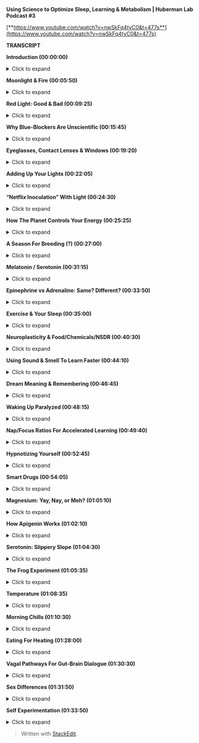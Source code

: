﻿**Using Science to Optimize Sleep, Learning & Metabolism | Huberman Lab Podcast #3**

[**https://www.youtube.com/watch?v=nwSkFq4tyC0&t=477s**](https://www.youtube.com/watch?v=nwSkFq4tyC0&t=477s)

**TRANSCRIPT**

**Introduction (00:00:00)**
<details>
<summary>Click to expand</summary>
  
[upbeat music] - Welcome to the Huberman Lab Podcast where we discuss science and science-based tools for everyday life. I'm Andrew Huberman, and I'm a Professor of Neurobiology and Ophthalmology at Stanford School of Medicine. This podcast is separate from my teaching and research roles at Stanford. It is however, part of my desire and effort to bring zero cost to consumer information about science and science-related tools to the general public.

Along those lines, I want to thank the sponsors of today's podcast. Our first sponsor is Athletic Greens, which is an all-in-one vitamin mineral probiotic liquid supplement. I've been using Athletic Greens since 2012 because I really like getting my total vitamin mineral base covered in one easy to consume product. It also tastes really good. I mix mine with a little bit of lemon juice. I've been doing that well over a decade now. And the inclusion of probiotics is important to me because there's a lot of data out there right now about the importance of gut health for the immune system for, mood. And so by combining all these things in one product you get all those things at once. If you want to try Athletic Greens, you can go to athleticgreens.com/huberman and that will give you a special offer where you will get a year supply of liquid vitamin D3 and K2 vitamin D3 has been shown to be important for various aspects of immune function as well as other biological functions. And so once more, if you want to try athletic greens and get the year supply of vitamin D3 K2 just go to athletigreens.com/huberman.

The other sponsor of today's podcast is InsideTracker. InsideTracker is a way to measure metabolic factors, hormones, and DNA related factors by way of blood tests and saliva in order to assess one's health. I'm a big believer in blood tests and saliva tests for assessing one's health markers, because I like data. And there's really no other way to measure what's going on in one's body without taking the occasional blood test or saliva test. You can guess what's going on but if you really want to know what's going on under the hood InsideTracker can be of great help. One of the problems with a lot of products out there or just regular blood testing is that you get a lot of data back about the levels of various hormones, metabolic factors, et cetera, but you don't know what to do with those data. Great thing about InsideTracker is provided in a format. They have an online dashboard that given your particular levels of various things directs you toward potential lifestyle related changes like changes in exercise, or changes in sleep patterns, or changes in nutritional patterns, that can really help move those markers and those numbers on those metabolic factors, hormones, et cetera in the direction that you want. If you'd like to try InsideTracker you can go to insidetracker.com/huberman. And if you do that, you'll 25% off their program at checkout.
</details>

**Moonlight & Fire (00:05:50)**
<details>
<summary>Click to expand</summary>
Okay, let's get started. Today is episode three of the podcast and it is office hours. Office hours as many of you know, it's where students come to the office of the professor, sit down and ask questions, requesting clarification about things that were confusing, or to simply go down the route of exploring a topic with more depth and detail. I asked for your questions to be listed in the comment section of the previous two episodes of the podcast on YouTube, as well as on Instagram. And I first of all just want to thank you for the many questions, they are excellent. We read them all. We distilled from that large batch of questions to two types of questions. Questions that were asked very often and were light very often with a little thumbs up like tab as well as questions that we thought could really expand on the topics that we've covered previously. And today we're going to cover both of those. If we did not get to your question, please don't despair. We will keep track of those. And we have several more episodes devoted to this topic of sleep and wakefulness and learning during the month of January, maybe even, leaking over a little bit into the month of February. So, we have time that's one of the unique formats of this podcast is that we have time for dialogue, we have time for your questions and we have time to really go deep into these topics. It's official Costello is sleeping in the background. So if you hear snoring, Costello is going to be keeping time with his deep and melodic snoring. There he goes. So the questions that we received, I batched crudely into a couple of different categories, light, exercise, supplementation, temperature, learning, plasticity, and mood, and sort of mood related disorders. There were a lot of questions about those. Before we begin any of this I want to point out something that I, I always say it sounds like boiler plate but it's important not just to protect me but to protect you, which is that I am not a physician. I'm not a medical doctor. I don't prescribe anything, including behavioral protocols. I'm a professor. So I profess a lot of things based on quality peer reviewed studies. You should take that information. You should filter it through whatever it is that you currently happen to be dealing with, whether or not that's health or illness, you should consult with a licensed healthcare professional before you add or remove anything from your daily life protocol. I'm not responsible for your health. You are, so be smart with this information and be a stringent filter, as we say. Okay, very well let's get started on the actual material. Somebody asked, what is the role of moonlight and fire, I'm presuming they mean fireplace or candle or things of that sort, in circadian rhythms. Is it okay to view moonlight at night or will that wake me up? Will a fire in my fireplace or using candle light be too much light. Great question, also offers me the opportunity to share with you what I think is a quite beautiful definition of what light is in a quantitative sense. So I've mentioned a few times the use of apps and light meters and things to measure things like locks, which sometimes are also described in terms of Kendals. So those are the two units for measuring light intensity. Typically lux, L-U-X is the, is the unit. And so before we go forward and discuss this many lux or that many lux, I want to just tell you what a lux is because it relates to this question. One lux equals the illumination of one square meter surface at one meter away from a single candle. Think about that. So somebody actually decided at some point that the amount of illumination at one square meter surface, one meter away from a single candle, that equals one lux. So when we talk about 6,000 lux of light intensity or 10,000 lux of light intensity, now you have a kind of a reference or a framework that would be the equivalent of, you could think of it as 6,000 candles all with their light intensity shown on one square meter from one meters distance away. Or of course, if it was a different number of lux it would be a different number of candles. So you get the idea. Here's the great thing. It turns out that moonlight, candle light, and even a fireplace, if you have one of these roaring fires going in the fireplace, do not reset your circadian clock at night and trick your brain into thinking that it's morning even though if you've ever sat close to a fireplace or even a candle, that light seems very bright. And there are two reasons for that that are very important. The first one is that these neurons in your eye that I discussed in the previous episode these melanopsin ganglion cells also called intrinsically photosensitive ganglion cells. Those cells adjust their sensitivity across the day, and those cells respond best to the blue-yellow contrast present in the rising and setting sun, so-called low solar angle sun, also discussed in the previous episode, but those cells adjust their sensitivity such that they will not activate the triggers in the brain that conveyed daytime signals when they view moonlight, even a full moon a really bright moon or fire. Now this does raise an interesting kind of thought point, which is, you know, a lot of people talked about lunacy and the fact that when there's a full moon out people act differently and behave differently. There's a lot of lore around that. There's actually a little bit of quality science around that that maybe we can address in the future. But, moonlight is typically not going to wake us up too much, except maybe the moon is really full and really bright, there's possibility for that. So, providing you're not going to burn down the structure you're in, you're not going to burn down the forest, enjoy your, your fireplaces, enjoy your lights from candles. And those are perfectly safe without disrupting your circadian rhythm. Because we talked about just how crucial it is to avoid bright lights between the hours of about 10:00 PM and 4:00 AM. Except when you need to view things for sake of safety or work or so and so forth.
</details>

**Red Light: Good & Bad (00:09:25)**
<details>
<summary>Click to expand</summary>
I also received a lot of questions about red light. Now, I think I was asked those questions because red light is used in a number of different commercial products where these products tend to include a sheet, of very bright red lights. That one is supposed to view early in the day. And there are various claims attached to these red light devices that they improve mitochondrial function, that they improve metabolism there- I'm going to be really honest and I can't name brands, and I'm not going to name particular studies. 'Cause what I'm about to say about these studies is not particularly unkind but let's just say that none of the studies that I've seen except for one that I'll talk about in a moment, pointing to the positive effects of red light on the visual system are published in blue ribbon journals. They tend to be published in journals that I had to work hard to find. I'm not sure what the peer review and stringency level is. Now, that's not to say red light isn't beneficial because there is one study in particular that came from Glen Jeffrey's Lab at the University of College, London it was published last year. Glen is somebody I happen to know is an excellent reputation, excellent vision scientist, what this study essentially showed. And again, this is a study that I very much liked the data and think it was done with very high standards. What this study shows is that, viewing red light for a few minutes each morning can have positive effects on mitochondria in a particular retinal cell type, that tends to degenerate or decline in function with age in humans. And that cell type is the photoreceptor. The photoreceptor is a type of cell in your eye that sits at the back of the eye. It's kind of some distance away from the ganglion cells. And it's the cell that converts light information into electrical signals that the rest of the retina and brain can understand. These are vitally important cells without them, people are blind. And many people's vision gets worse with age. In particular, age related macular degeneration but also related to some other factors including photo receptor functionality just getting worse with time. And what Glen showed was that red light flashes delivered in particular early in the day but not late in the day can help repair the mitochondria. Now this study needs more support from additional studies of course. They are doing a clinical trial. They did report on what I think it was 12 patients. And so the work is ongoing, but that was very interesting. And it points to some potentially really useful things about red light. However, most of the questions I got about red light for sake of office hours were about the use of red light later in the day. So here's the deal, in principle red light will not stimulate the melanopsin retinal neurons that wake up the brain and circadian clock and signal daytime. However, most of the red lights in particular the red lights that come on these sheets of these products that people are supposed to view them in order to access a number of proclaimed health effects, those are way too bright and would definitely wake up your body and brain. So if you're going to use those products and I'm not suggesting you do, or you don't, but if that's your thing, you would want to use those early in the day. Who knows you might even derive some benefit on mitochondria function in these photo receptors. But if you're thinking about red light for sake of avoiding the negative effects of light later in the day and at night, then you want that red light to be very, very dim, certainly much dimmer than is on most of those commercial products. Now, do you need red lights? No. Although red lights are rather convenient because you can see pretty well with them on, but if they're dim, they won't wake up the circadian clock. They won't have this dopamine disrupting thing that we talked about in the previous podcast. So there's a role for red light potentially early in the day and for mitochondrial repair in the photoreceptors, there's a role for dim red light later in the day and at night. So you're starting to notice a theme here which is that, there's no immediate prescription of look at these light, it's look at these lights potentially if that's what you want to do at particular times of day and we're particular intensities. It brings us back to the blue light issue which is so many people are obsessed with avoiding blue light, but you actually want a ton of blue light early in the day and throughout the day. So don't wear your blue blockers then or maybe even don't wear them at all. And at night, it doesn't matter if you have blue blockers on if the lights are bright enough, then you're still going to be activating these cells and mechanisms. I just want to add something about the science behind the blue blocker confusion. So these melanopsin retinal cells do react to blue light. That that is the best stimulus for one of these melanopsin cells, which led to the belief that blue blockers would be a good thing for preventing resetting of the circadian clock at night and deleterious effects of screens, et cetera. However, the people that made these products fail to actually read the papers from start to finish or if they did, they didn't comprehend a critical element which is that most of those papers early on took those neurons out and put them in a dish. And when they did that, they divorced those neurons from their natural connections in the eye. It turns out in your IMI right now, because that's what we care about, these cells exist and the cells respond to blue light but also to other wavelengths of light because they not only respond directly to light as they do in a dish, they also respond to input from photo receptors. So if you talk to anyone in the circadian biology field, they'll tell you, "Oh, yeah this blue light thing, has really gotten out of control." Because people assume that blue light is the culprit because blue light is the best stimulus. That doesn't mean that blue light is the only stimulus that will trigger these cells, okay? So like many things a scientific paper can be accurate without being exhaustive. And a lot of claims about products can be accurate, but not exhaustive. So blue light during the day is great. Get that screen light, get that sunlight especially getting overhead lights. I'll talk about all this in the previous podcast, but at night you really want to avoid those bright lights. And it doesn't matter if it's blue light or something else. And so there was a real confusion about the papers and the data when most of those product recommendations were made.
</details>

**Why Blue-Blockers Are Unscientific (00:15:45)**
<details>
<summary>Click to expand</summary>
Okay. While we're on that topic, let's talk about light in other orifices of the body. I made a kind of a joke about this, the last podcast episode but a couple of people wrote to me and said, well, I've seen some claims that light delivered to the ears into the ears or the roof of the mouth or up the nose can be beneficial for some setting circadian rhythms, no. Not directly anyway. And this is a great opportunity for us to distinguish between what is commonly called the placebo effect but a more important way to think about any manipulation behavioral or otherwise that you might do is the difference between modulation and mediation. There are a lot of things that will modulate your biology. Putting a couple of lights up your nose, please don't do this. Might modulate your biology by way of the stress hormone that's released when you stuffed those things up your nose. Remember earlier a previous podcast, I said that virtually anything we'll face shifts your circadian rhythm if it's different and dramatic enough. So the question is, is it the light delivered up the nose or through the ears or some other orifice that's mediating the process? Is it actually tapping into the natural biology of the system that you're trying to manipulate? And this is where I like to distinguish between real biology and hacks. I don't like the word hack or frankly neuro hacking or bio hacking. I just don't like the term because a hack is is using something for a purpose for which it was not intended, right? But where you can kind of, it's kind of a cheat and that's not how biology works well. So I try and distinguish  between things that really mediate biological processes and things that Modulate them. There are a number of commercial products out there with some studies attached to them, claiming that light delivered to the ears or wherever can adjust your wakefulness or adjust your sleep. I've looked at those papers again, I'm probably going to lose some friends by saying this but maybe I'll gain a few as well. Not blue ribbon journals, frankly, oftentimes read the small print. There was a conflict of interest clause there related to commercial interests. If somebody disagrees with me outright on this and can send to me a peer reviewed paper, published in a quality journal about light delivered anywhere, but the eyes of humans that can mediate circadian, rhythms, wakefulness et cetera, I'm more than happy to take a look at that and change my words and stance on this and do it publicly, of course. But until then I'm guessing that the proper controls were not done of adjusting for heat that could be delivered which can definitely shift circadian rhythms. We're going to talk about temperature and other things like that. So light to the eyes folks is where these light effects work in humans, in other animals, they have extra ocular photo reception in humans, no. And just be mindful, I mean, I'm not trying to encourage people to avoid certain products in particular but just be mindful of this difference between modulation and mediation. A mediating, a process through a hard wired or long-standing biological mechanism is really where you're going to see the powerful effects over time. I also, as you've probably noticed, I really tend to favor behavioral tools and zero cost tools first, and getting those dialed in before you start, plugging in and swallowing and putting things in various places just to really figure out how your biology works and explore that, unless there's of course a clinical need to take a prescribed drug in which case, by all means, listen to your doctor.
</details>

**Eyeglasses, Contact Lenses & Windows (00:19:20)**
<details>
<summary>Click to expand</summary>
Okay, a huge number of people asked me about what about light through windows? And I actually did an Instagram post about this look, setting your circadian clock with sunlight coming through a window is going to take 50 to 100 times longer. If you want the date on that, I'd be happy to send you to the various papers that were described in the previous podcast that Jamie Zeitzer from Stanford. And I have discussed also elsewhere but here's really the key thing with us. Do the experiment. You can download the free app Light Meter. You can have a bright day outside or some sunlight hold up that app, take a picture. It'll tell you how many lux now, you know what lux are. It will tell you how many lux are in that environment. Now close the window. And if you want close the screen or don't open the screen you can do all sorts of experiments. You'll see that it will at least half the amount of lux. And it doesn't scale linearly. Meaning let's say I get a 10,000 lux outside, 5,000 looking out through an open window and then I closed the window and it's 2,500 lux. It does not mean that you just need to view that sunlight for twice as long if it's half as many lux, okay? It's not like 2,500 lux means you need to look for 10 minutes and 5,000 lux means you look for five minutes. It doesn't scale that way just because the biology doesn't work that way. Best thing to do is to get outside, if you can, if you can't next best thing to do is to keep that window open. It is perfectly fine to wear prescription lenses and contacts. Why is it okay to wear prescription lenses and contacts, when those are glass also, but looking through a window, diminishes the effect. Well, we should think about this. The lenses that you wear in front of your eyes by prescription or on your eyes are designed to focus the light on to your neural retina. In fact, that's what near-sightedness is, is when the image because your lens doesn't work quite right. The image falls in front of the neural retina, wearing a particular lens in front of that focuses the lens onto your retina onto these very neurons. So they can communicate that to the brain. It's Costello is loving this light. He's deep in sleep. And if we, maybe we could play him some tones and he'll remember it later, based on the studies, we're going to talk about in a little bit. I don't know how we'd know if he remembered it or not, but prescription lenses are fine. In fact, they're great for this reason they're actually focusing the light onto the retina. So think about this logically and all of a sudden it makes perfect sense your glass window or your windshield or the side window of your car, it isn't optically perfect to bring the image and the light onto your retina. In fact, what it's doing is it's scattering and filtering light in particular the wavelengths of light that you want. So, if you live in a low light environment lots of questions about this. We talked about this, the previous podcast but just get outside for longer or, and/or use really bright lights inside.
</details>

**Adding Up Your Lights (00:22:05)**
<details>
<summary>Click to expand</summary>
Okay, so let's think about why I'm making some of these recommendations because I think it can really empower you with the ability to change your behavior in terms of light viewing and other things, depending on time of year, depending on other lifestyle factors. The important point to understand is that early in the day, your central circadian clocks and all these mechanisms are looking for a lot of light. I mean, they don't have a mind of their own, but it needs a lot of light to trigger this daytime signal, alertness et cetera. And early in the day, but not in the middle of the day, you can sum or add photons. So there's this brief period of time early in the day, when the sun is low in the sky when your brain and body are expecting a morning wake up signal where let's say, it's not that bright outside. Someone sent me a picture or a little movie of their walk in England, and it was pretty overcast and they were using light meter and they said it's only about 700 lux or maybe even less. And I said, well, stay outside longer. But when you get inside, turn on the lights really bright and overhead lights in particular, because those will be best for stimulating these mechanisms. And that's because at least for the first few hours of the day, you can continue to some or add photon activation of the cells in the eye and the brain. In the middle of the day, once the sun is overhead, or even if you stay inside all morning, and then you're in the circadian dead zone, which sounds terrible and it is terrible. You doesn't matter if you get a ton of artificial light or even sunlight, you're not going to shift your circadian clock. You're not going to get that wake up signal. And then in the evening, you want to think about this whole system as being vulnerable to even a few photons of light because of their sensitivity to light really goes up at night. And I talked last time about how you can protect against that sensitivity by looking at the setting sun and watching the evening sun, even if it's not crossing the horizon around the time of sunset. And that's because it adjusts your retinal sensitivity and your melatonin pathway so that light is not as detrimental to melatonin at night.
</details>

**“Netflix Inoculation” With Light (00:24:30)**
<details>
<summary>Click to expand</summary>
Think about the afternoon sunlight viewing as kind of a, I think of it as kind of a Netflix inoculation. It allows me to watch a little bit of Netflix in the evening, although it's very hard to watch a little bit of anything on Netflix. It seems like there's some other neuro-biological process that going on there where I have to watch episode after episode after episode. But in any case, you can protect yourself against some of that bad effect of light at night by looking at light in the evening. It really does adjust down the sensitivity of the system. Okay. I want to talk about seasonal changes in all these things as they relate to mood and metabolism. So depending on where you are in the world, Northern hemisphere, Southern hemisphere at the equator or closer to the poles, the days and nights are going to be different lengths. That just makes sense. But that translates to real biological signals that impact everything from wakefulness and sleep times but also mood and metabolism. So here's how this works.
</details>

**How The Planet Controls Your Energy (00:25:25)**
<details>
<summary>Click to expand</summary>
Now, after seeing the previous episode of the podcast and paying attention here, you are armed with the knowledge to really understand how it is that believe it or not, every cell in your body is tuned to the movement of the planet relative to the sun. So as all of you know, the earth spins once every 24 hours on its axis. So part of that day were bathed in sunlight depending on where we are the other half of the day or part of the day we're in darkness. The earth also travels around the sun 365 days is the time that it takes, one year, to travel around that sun. The earth is tilted. It's not perfectly upright. So the earth is tilted on its axis. So depending on where we are in that 365 day journey and depending on where we are in terms of hemisphere, Northern hemisphere, Southern hemisphere, some days of the year are longer than others. Some are very short, some are very long. If you're at the, at the equator you experience less variation in day length and therefore nightlife. And if you're closer to the poles, you're going to experience some very long days. And you're also going to experience some very short days depending on which poll you're at and what time of year it is. The simple way to put this as depending on time of year the days are either getting shorter or getting longer. Now, every cell in your body adjusts its biology according to day length, except your brain, body and cells don't actually know anything about day length. It only knows night length. And here's how it works.
</details>

**A Season For Breeding (?) (00:27:00)**
<details>
<summary>Click to expand</summary>
Light inhibits melatonin powerfully. If days are long and getting longer, that means melatonin is reduced. The total amount of melatonin is less because light is more, therefore melatonin is less. If days are getting shorter, light can't inhibit melatonin as much, through the summing of photon mechanisms that we talked about before, and that melatonin signal is getting longer. So every cell in your body actually knows external day length and therefore time of year by way of the duration of the melatonin signal. And in general, it's fair to say that in diurnal animals, meaning animals like us that tend to be awake during the daytime and not nocturnal animals, which tend to be awake at night. The longer the melatonin signal, the more depressed not necessarily clinically depressed, although that can happen but the more depressed our systems tend to be. Reproduction, metabolism, mood, turnover rates of skin cells and hair cells all tend to be diminished compared to the spring and summer months for some Northern hemisphere, spring and summer months, or the times in which days are very long. And there's less melatonin that tends to, in almost all animals, including humans, more breeding, more hormone elevation of the hormones that stimulate breeding reproduction and fertility metabolism is up, lipid metabolism fat-burning is up, protein synthesis is up. These things tend to correlate with the seasons. Now, some people are very, very strongly tied to the seasons. They get depressed, clinically depressed in winter and light therapies are very useful for those people. Some people love the winter and they're happiest in winter and they feel kind of depressed in summer. Although that is far more rare. That doesn't mean depression cannot exist in the summer, but when we're talking about seasonal depression that tends to be true. It's more depression in winter. Now there's other things that correlate with seasonality. Suicide rates tend to be highest in the spring not in the winter, but that has to do with some of the more complicated and unfortunately tragic aspects of suicide which is that oftentimes people will commit suicide not at the very depths of their energy levels, but as they're emerging from those depths of low energy. So we'll talk about suicidality and mood disorders in a later podcast season, meaning a month later. But for now, just understand that everybody is going through these natural fluctuations depending on the duration of the melatonin signal. Now this might lead you to say, "Well, then I should just really get as much light as I can all the time and reduce melatonin feel great all the time." Unfortunately, doesn't work that way because melatonin also has important effects on the immune system. It has important effects on transmitter systems in the brain, et cetera. So everybody needs to figure out for themselves how much light they need early in the day and how much light they need to avoid late in the day, in order to optimize their mood and metabolism. There is no one size fits all prescription because there's a range of melatonin receptors, there are a range of everything from metabolic types to genetic histories, family histories, et cetera. There is no one size fits all prescription but by understanding that light and extended day length inhibit melatonin and melatonin tends to be associated with a more depressed or reduced functioning of these kinds of activity driving and mood elevating signals, and understanding that you have some control over melatonin by way of light, including sunlight but also artificial light, and that should empower you I believe, to make the adjustments that if you're feeling low you might ask, how much light am I getting? What am I getting that light? Because sleep is also important for restoring mood, right? So you need sleep. You can't just, just crush melatonin across the board and expect to feel good because then you're not going to fall asleep and stay asleep.
</details>

**Melatonin / Serotonin (00:31:15)**
<details>
<summary>Click to expand</summary>
Melatonin, not incidentally comes from, is synthesized from serotonin. Serotonin is a neurotransmitter that is associated with feelings of well-being provided to proper levels, but well-being of a particular kind. Well-being associated with quiescence and calm and the feeling that we have enough resources in our immediate kind of conditions. Is the kind of thing that comes from a good meal or sitting down with friends or holding a loved one, or conversing with somebody that you really bond with. Serotonin does not stimulate action. It tends to stimulate stillness. Very different than the neuromodulator dopamine which is a reward feel good neuromodulator that stimulates action. And actually dopamine is the cursor to epinephrin, to adrenaline which actually puts us into action. There it's actually made from dopamine, right? So, you can start to think how about light as a signal that is very powerful for modulating things like sleep and wakefulness but also serotonin levels, melatonin levels. And I talked about this previously but I'll mention once more, that light in the middle of the night reduces dopamine levels to the point where it can start causing problems with learning and memory and mood. That's one powerful reason to void bright light in the middle of the night. Okay. Seasonal rhythms have a number of effects but humans are not purely seasonal breeders. Unlike a lot of animals, we breed all year long. In fact, there's a preponderance of September babies in my life, not actual babies, because they're born in September which means that they were conceived in December, without knowing the details we can fairly assume that. And December, at least in the Northern hemisphere at days tend to be shorter and nights tend to be longer. So clearly humans aren't seasonal breeders but there are shifts in breeding and fertility that exist in humans, but also much more strongly in other animals. So seasonal effects vary. Some of you will experience very strong seasonal effects others of you will not. I think everybody should be taking care to get adequate sunlight and to avoid bright light at night throughout the year if possible. Throughout this podcast and in previous episodes, I've been mentioning neuromodulators, things like serotonin and dopamine which tend to buy a certain brain circuits and things in our body to happen in certain brain circuits and things in our body not to happen.
</details>

**Epinephrine vs Adrenaline: Same? Different? (00:33:50)**
<details>
<summary>Click to expand</summary>
One of the ones I've mentioned numerous times is epinephrin which is a neuromodulator that tends to put us into action, make us want to move. In fact, when it's released in high amounts in our brain and body, it can lead to what we call stress or the feeling of being stressed. Several people ask me, what's the difference between epinephrin and adrenaline. Adrenaline is secreted from the adrenal glands which sit right above our kidneys. Epinephrin is the exact same molecule except that it's released within the brain. And so people use these phrases or these words rather interchangeably, epi means near or on top of sometimes and neph, neph Anytime you see nephron or ph it means kidney. So it means near the kidney. So epinephrin actually means near the kidney. So it was used originally to describe adrenaline, but epinephrin and adrenaline are basically the same thing and they tend to stimulate agitation and the desire to move. That's what that's about.
</details>

**Exercise & Your Sleep (00:35:00)**
<details>
<summary>Click to expand</summary>
Which brings us to the topic of exercise. Got a lot of questions about exercise. What forms of exercise are best for sleeping well? When should I exercise et cetera. There's a lot of them individual variability around this, but I can talk about what I know from the science literature and what I happened to do myself. There are basically two forms of exercise that we can talk about although, of course I realize there are many different forms of exercise. There's much more nuance to this, but we can talk about cardiovascular exercise, where the idea is to repeat a movement over and over and over continuously. So that'd be like running, biking, rowing and cycling this kind of thing. Or there's a resistance exercise where you're moving, lifting, presumably putting down also things of progressively heavier and heavier weight that you couldn't do continuously for 30 minutes. So cardiovascular exercise is typically the more aerobic type exercise and resistance exercise of course is the more anaerobic type exercise. And yes, there's variation between the two. Most studies of exercise have looked at aerobic exercise because that's basically the thing that you can get a rat or a mouse to do. You know what's really weird about rats and mice, they like to run on wheels so much, that someone actually did this study, it was published in science they put a wheel, a running wheel in the middle of a field and mice ran to that wheel and ran on the wheel. They turns out that what they like is the passage of the visual image of the bars in front of their face, which I find kind of remarkable and troubling because it seems so like trivial, but anyway they love aerobic exercise. And so most of the studies were done on these mice that love running on wheels. Whereas so far as it's been challenging to find conditions in which mice really liked to lift weights or we'll do it in a laboratory. So any weight bearing exercise studies really have to be done in humans. And since humans are what we're interested in, there are some studies looking at these two things and when they tend to work best. Now you will see some places aerobic exercise is best done in the morning and weight training is best done in the afternoon. I think there's far more individual variation than that. I think there are however, a couple of windows that the exercise science literature and the circadian literature points to as windows related to body temperature in which performance, injury, in which performance is optimized injury is reduced and so on. And those tend to be 30 minutes after waking. And that probably correlates with the inflection in cortisol associated with waking whether or not you've gotten light or not, three hours after waking, which probably correlates to the rise in body temperature sometime right around waking. And the later afternoon, usually 11 hours after waking which is when temperature tends to peak. So some people like to exercise in the morning. Some people like to exercise in the afternoon. It really depends. I think for those of us with very busy schedules, it's advantageous to be able to do your training whenever you have the opportunity to do it, unless you can really control your schedule. And so I would never want these recommendations to seem like recommendations, what I'm really describing are some opportunities, 30 minutes after waking, three hours after waking or 11 hours after waking has been shown at least in some studies to optimize performance, reduce injury and that sort of thing. But you really have to figure out what works for you. A note about working out first thing in the morning. Last time we talked about non-photo phase shifts. If you exercise first thing in the morning, your body will start to develop an anticipatory circuit. There's actually plasticity in these circadian circuits that will lead you to want to wake up at the particular time that you exercised the previous three or four days. So that can be a powerful tool but you still want to get light exposure. Because it turns out that light and exercise converged, so giving even bigger, wake up signal to the brain and body. So you might want to think about that. Some people find if they exercise late in the day they have trouble sleeping in general intense exercise does that, whereas the kind of lower intensity exercise doesn't. I found some interesting literature that talked about sleep need and exercise. I found this fascinating that if one is waking not feeling rested and recovered from and yet sleeping the same amount that they typically have, it's quite possible that the intensity of exercise in the proceeding two or three days is too high. Whereas if one can't recover no matter how much sleep they get, they're just sleepy all the time, I realized these things are correlated that the volume of training might be too high. Now I'm not an exercise scientist. We should probably get Andy Galpin or somebody else on here, who's really an expert in this kind of stuff. I do realize as soon as anyone talks about exercise or nutrition publicly, they're basically opening themselves up to all sorts of challenges because you can basically find support for almost any protocol in the literature. What I've looked at was two journals in particular, International Journal Chronobiology and journal Biological Rhythms. Excuse me, to assess these parameters that I I've mentioned just just a moment ago because the studies tended to be done in humans. They were fairly recent and they came from groups that I recognized as well as knowing that those journals are peer reviewed. Many of your questions were about neural plasticity which is the brain and nervous system's ability to change in response to experience.
</details>

**Neuroplasticity & Food/Chemicals/NSDR (00:40:30)**
<details>
<summary>Click to expand</summary>
There was a question that asked whether or not these really deep biological mechanisms around wakefulness, time of waking sleep, et cetera were subject to neuroplasticity and indeed they are. Some of that plasticity is short-term and some of it is more long-term. There's a really good analogy here which is, if you happen to eat on a very tight schedule where every day say it 8:00 AM, noon and 7:00 PM is when you eat your food not suggesting you do this but let's say you were to do that for a couple of days. After a few days, you would start to anticipate those meal times where no matter where you were in the world, no matter what was going on in your life about five to 10 minutes before those meal times, you would start to feel hungry and even a little agitated, which is your body's way of trying to get you to forage for food. And that's because of some peptide signals that come from the periphery from your body, things like hypocretin norexin that signal to the hypothalamus and brainstem to make you active and alert and look for food and feel hungry. So there's kind of an anticipatory circuit, that's a chemical circuit, but eventually over time, the neurons, the neural circuits that control hypocretin orexin would get tuned to the neural circuits that are involved in eating and maybe even smell and taste to create a kind of eating circuit that's unique to your pattern, to your rhythms. The same thing is true for these waking and exercise and other schedules, including all trade-in schedules. If you wake up in the morning and start getting your sunlight, you start exercising in the morning or you exercise in the afternoon, pretty soon, your body will start to anticipate that and start to secrete hormones and other signals that prepare your body for the ensuing activity of waking up or going to sleep. So if you get onto a pattern or a rhythm, even if that rhythm isn't down to the minute, you'll find that there's plasticity in these circuits and it becomes easier to wake up early. If that's your thing or exercise at a particular day if that's your thing. That's the beauty of neuroplasticity. A number of people ask, "What can I do to increase plasticity?" And that really comes in two forms. There's plasticity that we can access in sleep to improve rates of learning and depth of learning from the previous day or so. And there's this an SDR non-sleep deep breaths that can be done without sleeping, to improve rates of learning and depth of retention, et cetera. So let's consider those both and you can incorporate these protocols if you like. Again, these are based on quality peer reviewed studies. First, let's talk about learning in sleep. This is based on some work that I'll provide the reference for that was published in the journal Science. Excellent journal, Matt Walker also talks about some of these studies done by others in his book "Why We Sleep". The studies just to remind you are structured in he following way an individual is brought into a laboratory, Lowe does a spatial memory task. So there tends to be a screen with a bunch of different objects popping up on the screen in different locations. So it might be a Bulldog's face that might be a cat, and it might be an Apple than it might be a pen in different locations. And that sounds trivial easy but with time you can imagine it gets pretty tough to come back a day later and remember, if something presented in a given location was something you've seen before and whether or not it was presented in that location or a different location. If you had enough objects and changed locations enough, this can actually be quite difficult.
</details>

**Using Sound & Smell To Learn Faster (00:44:10)**
<details>
<summary>Click to expand</summary>
In this study, the subjects either just went through the experiment or a particular odor was released into the room while they were learning or a tone was played in the room while they were learning. And then during the sleep of those subjects the following night and the following night, so this was done repeatedly for several nights, the same odor or tone was played while the subjects were sleeping. They did this in different stages of sleep non-REM sleep and rapid eye movement, sleep REM sleep. They did this with just the tone in sleep. If the subjects had the odor but not the tone, they did it with putting the tone, if they had had the odor while learning. So basically all the controls, all the things you'd want to see done to make sure that it wasn't some indirect effects, a modulatory effect. Okay. And what they found was that providing the same stimulus, the odor, if they smelled an odor or a tone if the subjects heard a tone while learning if they just delivered that odor or tone while the subject slept, rates of learning and retention of information was significantly greater. This is pretty cool. What this means that you can cue the subconscious brain, and the asleep brain to learn particular things better and faster. So how might you implement this? Well, you could play with this if you want. I don't see any real challenge to this provided the odor and is a safe one and then doesn't wake you up and the tone is a safe one, and doesn't wake you up. You could do this by having a metronome, for instance, while I'm learning something, playing in the background or particular music and then have that very faintly while you sleep. So you could apply this if you like and try this. There are a number of groups I think now that are trying this using tactile stimulation. So slight vibration on the wrist during learning and then the same vibration on the wrist during sleep. It does not appear that the sensory modality, whether or not it's odor or auditory tone or tactile stimulation, some as a sensory stimulation, whether or not it matters. It's remarkable because it really shows that sleep is an extension of the waking state. We've known that for a long time but this really tethers those two in a very meaningful and actionable way. So I think I'll report back to you as I learned more about these studies, but that's what I know about them at this point. As long as we're there we might as well talk about dreaming 'cause I got so many questions about dreams.
</details>

**Dream Meaning & Remembering (00:46:45)**
<details>
<summary>Click to expand</summary>
A couple of you, we want to ask me what their dreams meant. Look, I don't even know what my dreams mean half the time. I occasionally will wake up from a dream and remember it. If you want to remember your dreams better, if you're somebody who has challenges remembering your dreams, you can set your alarms that you wake up in the middle of this one of these 90 minute cycles which toward morning tend to be occupied almost exclusively by REM sleep. Remember early in the night, you have less REM sleep than later in the night. But you want to get as much sleep as you can 'cause that's healthy. So I don't know that you want to wake yourself up. Some people find that writing down their thoughts immediately first thing in the morning allows them to relater spontaneously remember their dream they had. There's some literature on that. The meaning of dreams is a little bit controversial. Some people believe they have strong meaning other people believe that they can be just spontaneous firing of neurons that were active in the waking state and don't have any meaning. There are good data to show that when you learn spatial, new spatial environments that there's a replay of those environments, so-called place cells that fire in your brain only when you enter a particular environment, that those are replayed in sleep in almost direct fashion to the way that things were activated when you were learning that spatial task. Dreams are fascinating, they're were paralyzed during dreams which brings us to another question.
</details>

**Waking Up Paralyzed (00:48:15)**
<details>
<summary>Click to expand</summary>
Somebody asked about sleep paralysis. We are paralyzed for much of our sleep, so-called atonia so presumably so we don't act out our dreams. Some people wake up and they're still paralyzed. I've actually had this happen to me not very many times, but a few times. And then they jolt themselves awake and it actually is quite terrifying. I can say from personal experience to wake up be wide awake and you cannot move your body at all. It's really quite frightening. There are a couple of things that will increase the intrusion of atonia into the wakeful state which is essentially means you're waking up but you can't, you can't move. One is marijuana, THC, a I'm not a marijuana smoker. I'm not a copper. I don't know the legality where you live. So I'm not saying one thing or another about marijuana. I'm just, the fact that I had that experience without marijuana means that it can happen regardless, but marijuana smokers, for whatever reason maybe it has something to do with the cannabinoid receptors or the serotonin receptors downstream of the motor pathways. I don't know. I couldn't find any literature on this but marijuana smokers report, higher frequency of this kind of paralysis and wakefulness as you transition from sleep to wakefulness. I suppose probably one could learn to get comfortable with it. For me, it was terrifying, 'cause I'm just used to being able to move my limbs fortunately and I wasn't able to, and it's a quite a thing, let me tell you, okay. some other questions about neuroplasticity.
</details>

**Nap/Focus Ratios For Accelerated Learning (00:49:40)**
<details>
<summary>Click to expand</summary>
So the other form of neuroplasticity is not the neuroplasticity that you're amplifying by listening to tones or smelling odors in sleep, but the neuroplasticity that you can access with non sleep deep rest. So NSDR, non sleep deep rest as well as short 20 minute naps, which are very close to non sleep deep rest because people rarely drop into deep States of sleep during short naps, unless they're very sleep deprived. NSDR has been shown to increase rates of learning when done for 20 minute bouts for a proxy- to match an approximately 90 minute about of learning. So what am I talking about? 90 minute cycles are these ultradian cycles that I've talked about previously. And we tend to learn very well by taking a 90 minute cycle transitioning into some focus mode early in the cycle, and it's hard to focus and then deep focus and learning feels almost like agitation and strain and then by the end of that 90 minute cycle, it becomes very hard to maintain focus and learn more information. There's a study published in Cell Reports last year. Great journal, excellent paper showing that 20 minute naps or light sleep of a sort of non sleep deep rest taken immediately after or close to it, doesn't have to be immediately after you finished the last sentence of learning or whatever it is, or bar of music. But you know, a couple of minutes after transitioning to a period of non sleep deep rest, where you're turning off the analysis of duration path and outcome has been shown to accelerate learning to a significant degree. Both the amount of information and the retention of that information. So that's pretty cool, because this is a cost-free, drug-free way of accelerating learning without having to get more sleep. But simply by introducing these 20 minute bouts. I would encourage people if they want to try this to consider the 20 minutes per every 90 minutes of ultradian learning cycle, there you're incorporating a number of different neuroscience backed tools 90 minute cycles for focused learning. It could be motor, it could be cognitive, it could be musical, whatever, and then transitioned to a 20 minute non sleep deep rest protocol. I just want to cue you the fact that in last` episode in the caption on YouTube, we provided links to two different yoga nidra, non sleep deep rest protocols as well as hypnosis protocols that are clinically backed from my colleague David Spiegel at Stanford Psychiatry Department. All those resources are free. There are also a lot of other hypnosis scripts out there. I like the ones from Michael Sealey S-E-A-L, I think it's E-Y, maybe it's just L-Y, you can find them easily on YouTube, clinical hypnosis scripts meaning not stage hypnosis. They're not designed to get you to do anything. In fact they're just designed to help rewire your brain circuitry.
</details>

**Hypnotizing Yourself (00:52:45)**
<details>
<summary>Click to expand</summary>
Now, how does hypnosis work that way? This has a lot to do with sleep because it engages neuro-plasticity by bringing together two things that normally are separate from one another, one is the alert focused wakeful state where you activate the learning. And then there's the deep rest where the actual reconfiguration of the neurons and synopsis takes place. Hypnosis brings both the focus and the deep rest component into the same compartment of time. It's a very unique state in that way. So hypnosis kind of maximizes the learning about and the non sleep deep breasts bow and combines them. But of course that requires some guidance from a script or from a hypnotist clinically, a trained hypnotist and it becomes hard to acquire detailed information. It's more about shifts in state, like fear to states of calm or smoking to quitting smoking, anxiety around a trauma to release of anxiety around a trauma rather than specific information learned in hypnosis, okay? So hypnosis seems more about modulating the circuits that underlie state as opposed to specific information. Although I would not be surprised if there weren't certain forms of hypnosis that could increase retention and learning of specific information, but I'm not aware of any of those protocols out there yet.
</details>

**Smart Drugs (00:54:05)**
<details>
<summary>Click to expand</summary>
Which brings us to the next thing about learning and plasticity which is nootropics, AKA smart drugs. [sighs] This is a big topic that sigh was a sigh of concern about how to address nootropics in a thorough enough, but thoughtful enough way. Look, I have a lot of thoughts about nootropics. First of all, it means smart drugs, I believe. And I don't like that phrase because let's just take a step back and think about exercise. You just say, I want to be more physically fit. What does that mean? Does it mean I would ask for more specificity, I'd say, Do you want to be stronger? Okay, maybe you need to lift heavier objects progressively. Do you want more endurance very different protocol to access endurance. Do you want flexibility? Do you want explosiveness or suppleness? Huge range of things that we call physical fitness. Maybe you want all of those. If we were talking about emotional fitness we would say, well, inability to feel empathy but probably also to disengage from empathy because you don't want to be tethered to other people's emotions all the time. That's not healthy either. You would think about being able to access a range of emotions, but for some people their range into the sadness regime is really quite vast but their range into the happiness regime might be kind of limited. For other people who are in a manic state, it might be, they can access all that happy stuff but not the sadder stuff. So I'm speaking by way of analogy here. But if we say we're talking about cognitive and cognitive abilities we have to ask, okay, creativity, memory. We tend to associate intelligence with memory. And I think this goes back to like spelling bees or something, the ability to retain a lot of information and just regurgitate information which will get you some distance in some disciplines of life. But it won't allow you creative thinking, it's necessary for creative thinking. You need a knowledge base, right? You can't just look up everything on Google, despite what you know, certain educators or so-called educators say, you need a database so that you can have the raw materials with which to be creative. So necessary to have memory but not sufficient to be creative, right? The creative could have a poor memory for certain things but certainly not for everything. They can't have anterograde and retrograde amnesia. They'd be like the goldfish that every time around the tank, it, you know I can't remember where it's at. I actually don't know that they've ever done that experiment by the way, but you know, so no disrespect to goldfish but you know, so you get the idea. You've got creativity, you have memory, you have the ability to task switch, right? You have the ability to strategy development, strategy implement. So the problem I have with the concept of a nootropic or a smart drug is it's not specific as to what cognitive algorithm you're trying to engage. We need more specificity. That said, there are elements to learning that we've discussed here before that are very concrete things like the ability to focus and put the blinders on to everything else that's happening in around you and in your head mainly, right? Distractions about things you should be doing, could be doing or might be doing and focus on what you need to do. And then that's required for triggering the acetylcholine neuromodulator that will then allow you to highlight the particular synopsis that will then later change in sleep. So no nootropic allows you to bypass the need for sleep in deep rest. That's important to understand. So I daydream about a day when people will be able to access compounds that are safe, that will allow them to learn better meaning, to access information, focus better, as well as to sleep better and activate the plasticity from the learning about. Right now most nootropics tend to bundle a bunch of things together. Most of them include some form of stimulant, caffeine. Episode two, I'll tell you more probably than you ever wanted to know about caffeine, adenosine and how that works. So refer there for how caffeine works. But stimulants will allow you to increase focus up to a particular point. If you have too little alertness in your system, you can't focus, too much however, you start to cliff and focus drifts, okay? So you can't just ingest more stimulant to be more focused. It doesn't work that way. Most nootropics also include things that increase or a desire to increase acetylcholine. Things like alpha GPC and other things of that sort. And indeed, there's some evidence that they can increase acetylcholine. I refer you again to examine.com the website to evaluate any supplements or compounds for their safety and their effects in humans and animals, free website as well as with links to studies. So we need the focus component. We need the alertness component. The alertness component comes from epinephrin, traditionally from caffeine stimulation. The acetylcholine stimulation traditionally comes from Coleen donors or alpha GPC, things of that sort. And then you would want to have some sort of off switch, because anything that's going to really stimulate your alertness, that then provides a crash. That crash is not a crash into the deep kind of restful slumber that you would want for learning, it's a crash into the kind of, let's just call it lopsided sleep, meaning it's deep sleep but it lacks certain spindles and other elements of the physiology sleep spindles, that really engage the learning process and the reconfiguration of synopsis. So right now, my stance on nootropics is that maybe, maybe for occasional use, provided it's safe for you, I'm not recommending it, but in general it tends to use more of a shotgun approach than is probably going to be useful for learning and memory in the long run. A lot of people ask about Modafinil or armodafinil which was designed for treatment of narcolepsy. So right there, it tells you it's a stimulant. And yes, there is evidence, it will improve learning memory. Modafinil is very expensive. Last time I checked our Modafinil I think is the recent released a generic version of this that's far less expensive. Most of these things look a lot like amphetamine and many of them have the potential for addiction or can be habit forming. But more importantly, a lot of those things also can create metabolic effects by disruption to insulin receptors and so forth. So you want to approach those with a strong sense of caution. Now, there are the milder things that act as nootropics that I mentioned, some of them like alpha GPC. Some people like Gingko. Gingko gives me vicious headaches, so I don't take it. So people really differ.
</details>

**Magnesium: Yay, Nay, or Meh? (01:01:10)**
<details>
<summary>Click to expand</summary>
Last podcast, I recommend magnesium threonate if you were exploring supplements I'm not recommending anything directly. I'm just saying if you're exploring supplements, magnesium threonate seems among the magnesiums to be one of the more bioavailable and useful for sleep. I recommended it actually to a good friend of mine, it gave him at very low dose, he had stomach issues with it. He just had to simply stop taking it. So there's variability there. You just, it gave him some stomach cramping and just didn't feel good on it. Stopped it, he felt better. Other people take magnesium threonate and feel great. I was asked, do magnesium need to be taken with or without food or before sleep? If you're going to go that route it should be taken 30 to 60 minutes before sleep, 'cause it's designed to make you sleepy. And I'm not aware that it has to be taken with food, but again all of this has to be run by your doctor and this is your healthcare to govern not, these are not strict recommendations so look into it. But magnesium threonate, most people I recommend it to have benefit from it tremendously. Some people can't tolerate it, so you have to find out. There were a number of questions about other supplements designed to access deep sleep, in part to access neuroplasticity, but now I'm just sort of transitioning from neuroplasticity to these compounds that can regulate sleep.
</details>

**How Apigenin Works (01:02:10)**
<details>
<summary>Click to expand</summary>
One of them that I discussed at the end of the last podcast, I got a lot of questions about is apigenin A-P-I-G-E-N-I-N, apigenin. If you will look in the literature the way it works is it increases some of the enzymes associated with GABA metabolism. It actually, GABA's an inhibitory neurotransmitter. It's the neurotransmitter that is increased after a couple alcohol drinks containing alcohol. And that shut down the forebrain. Apigenin is a derivative of the camomile. I think that the proper pronunciation of this is metric caria kemo mila. Although I always feel like I should be using a Spanish accent. Whenever I say something like that other related things that impact the GABA system and increase GABA or things like passion flower which is [speaks in foreign language]. [chuckles] I don't know why the Italian, is that Italian. Anyway, my Italian colleagues, please forgive me. I have some very close Italian friends and colleagues in Genoa. I butchered the Italian, sorry. In any event apigenin and passion flower found in a lot of, a lot of supplements designed to increase sleepiness and sleep because, and they work presumably because they increase GABA. Actually they work on chloride channels rather than give you a whole lecture on membrane biophysics in neurons. I'll just say that when neurons are really active it's because sodium ions, salt rushes into the cells and causes them to fire electrically. The cells tend to become less active as more chloride which is a negatively charged ion. This is probably taking some of you back to the either the wonderful times or traumas of high school physics. The chloride is negatively charged so, it tends to make cells less electrically positive, 'cause carries a negative charge and hyperpolarizes the neuron. So apigenin works through these increasing the activity of these chloride channels. Passionflower works by increasing the activity of these chloride channels and GABA transmission. It tends to increase this inhibitory neurotransmitter that shuts off our thinking our analysis of duration path and outcome. So if you're going to explore these things I suggest you at least know how they work. You at least go to examined.com that you talked to your doctor about them. Some people asked about serotonin for getting to sleep and staying asleep. Now I understand the rationale here. Just like I understand the rationale of taking something like Macuna Purina or L-DOPA to increase dopamine but sometimes what works on paper doesn't really work in the real world.
</details>

**Serotonin: Slippery Slope (01:04:30)**
<details>
<summary>Click to expand</summary>
I personally have tried taking a supplement which was Al tryptophan, which is the precursor to serotonin or five HTP, which is designed to increase, it is serotonin basically. You're just a one biochemical step away from actually taking actual serotonin. And I'll be honest the sleep that I had with increased serotonin by way of tryptophan or five HTP was dreadful. I fell asleep almost immediately. You say, well, that's great. And 90 minutes later, I woke up and I couldn't sleep almost for 48 hours. Now that was me, I have a pretty sensitive system to certain things and not to other things. Some people love these things. So you really have to be thoughtful and explore them with that kind of awareness of being thoughtful and realizing that what works for you might not work for everybody and what works for everybody might not work for you. Okay? I'd like to continue by talking about the role of temperature in sleep, accessing sleep, staying asleep and wakefulness.
</details>

**The Frog Experiment (01:05:35)**
<details>
<summary>Click to expand</summary>
But first I want to tell a joke. Because I think this joke really captures some of the critical things to understand about any self-experimentation that you might do. So this is a story that was told to me by a colleague of mine who's now a professor of Caltech not to be named. So there's a scientist and they're in their lab. And they're trying to understand how the nervous system works. So they go over to a tank and they pick up a frog, and they take the frog and they put it down on the table And they clap. [claps] And the frog jumps. So they think for awhile, they pick up the frog, okay. They go over to the cabinet and they take out a little bit of a paralytic drug and they inject it locally into the back leg, set it down and clap. [claps] And the frog jumps, but it kind of like jumps to the side a little bit. They pick it up, they inject the paralytic into the other back leg. They clap again, the frog jumps, but it really doesn't jump well that time, it kind of drags itself forward. So they pick it up and they inject the paralytic into the remaining two legs. They set it down and they clap and the frog doesn't jump. And they go, "Oh my goodness! The legs are used for hearing." Now they publish the paper. Paper comes out in a great journal, news releases. It's a really big deal, their career takes off. 20 years later, a really smart graduate student comes along and says, "Yeah but that's loss of function. It doesn't really show gain of function." So let's take a closer look. So they repeat the first experiment and checks out, everything happens the same way, but then they take the frog and they inject a drug into all four legs that turns off the paralytic, right? It's an antagonist. They set the frog down, they clap, and the frog jumps and they go, "Oh my goodness! It's true. The legs really are for hearing." Now, first of all, I want to make the point that this is not to illustrate that science is not a good practice, it is. We need to do loss of function and gain and function experiments. But just to show that correlation and causation is complicated. You need to do a variety of control experiments, and you really need to figure out what works for you. And so while science can provide answers about what works under very controlled conditions, it doesn't and can never address all the situations in which a given compound, a given practice will or won't work. And it's not just individual variability is that there are a number of different factors. You all of course know that light can activate and shift your circadian rhythm, but so can exercise, so can food. The last point I want to make is an important one, which is that no frogs were hurt in the telling of this joke. Okay. So let's continue.
</details>

**Temperature (01:08:35)**
<details>
<summary>Click to expand</summary>
I want to talk about temperature. Temperature is super interesting as it relates to circadian rhythms and wakefulness and sleep. First let's take a look at what's happening to our body temperature across each 24-hour cycle. In general, our temperature tends to be lowest right around 4:00 AM and starts creeping up around 6:00 AM, 8:00 AM and peaks sometime between 4:00 PM and 6:00 PM. Now that varies from person to person, but in general if we were to continuously monitor or occasionally monitor temperature that's what we would see. Now what's interesting is that even in the absence of any light cues or meal cues, we would have a shift. We would have an oscillation or a rhythm in our temperature. They would go from high to low. This is why the idea that we're all 96.8 and that's our correct temperature. Forget that. That is no longer true. It never was true. It depends on what time of day you measure temperature. However, there is a range which is within normal range, I think most of us associate fever with somewhere around 100, 101 103, that's concerning. And we will be very concerned if temperature drop too low as well. The way that the temperature rhythm that's indogenous, that's within us and rhythmic no matter what, the way it gets anchored to the pattern I described before, or being lowest at 4:00 AM and increasing again around, through the day until about four to 6:00 PM is by way of entrainment or matching to some external cue, which is almost always going to be light, but also exercise. Now you may have experienced this temperature rhythm and how quickly it can become uninterested or it can fall out of entrainment.
</details>

**Morning Chills (01:10:30)**
<details>
<summary>Click to expand</summary>
Here's an experiment I wouldn't want you to do but you've probably experienced this before, where you wake up, it's sunny outside, and maybe you have some email or some things to take care of or maybe you didn't sleep that well the night before and so you stay in doors. You don't change anything about your breakfast, you don't change anything about your within home temperature or anything like that. And somewhere right around 10 or 11 o'clock you start feeling kind of chilled, like you're cold. Well, what happened was the oscillators, the clocks in your various tissues that are governed by temperature and circadian rhythm are starting to split away from your central clock mechanisms. So it's actually important that your temperature match day length. Now there's another way in which temperature matches, oh daytime, excuse me. There's also an important way in which temperature matches day length in general as days get longer, it tends to be hotter out. Not always, but in general, that's the way it is. And as days get shorter, it tends to be colder outside. So temperature and day length are also linked metabolically. They're linked biologically they're linked, excuse me, and atmospherically they're linked for the reason that we talked about before about duration of day length and other climate features and so forth. So one of the most powerful things about setting your circadian rhythm properly is that your temperature will start to fall into a regular rhythm. And that temperature has a very strong effect on things like metabolism and when you will feel most willing and interested in exercising, typically the willingness to exercise and engage in any kind of activity mental or physical is going to be when that rise in temperature is steepest. When the slope of that line is greatest. That's why 30 minutes after waking is one of those key windows, as well as three hours after waking. And then when temperature actually peaks which is generally, generally about 11 hours after waking. So this is why we say that temperature and circadian rhythm are linked but they're actually even more linked than that. We've talked before about how light enters the eye, triggers activation of these melanopsin cells, which then triggers activation of the super charismatic nucleus, the master circadian clock. And then I always say the master circadian clock informs all the cells and tissues of your body and puts them into a nice cohesive rhythm. But what I've never answered was how it actually puts them into that rhythm. And it does it two ways. One is it secretes a peptide. And peptide is just a little protein that floats through the bloodstream and signals to the cells. Okay, we're tuning your clock. Kind of like a little, we know watch store, the watch store owner would tune the clocks. But the other way is it synchronizes the temperature under which those cells exist. So temperature is actually the effector of the circadian rhythm. Now this is really important because changes in temperature by way of exercise, by way of eating, but especially by way of exercise can start to shift our circadian rhythm pretty dramatically. But let's even go to in a more extreme example. Nowadays, there's some interest in cold showers and ice baths, not everybody is doing this I realize. People seem to either love this or hate this. I don't mind the cold dunk thing. I get regular about this from time to time and I'll do it. I haven't been doing it recently. It's always painful to do the first couple of times then you get kind of used to it. However, I've taken people to a cold, dunk or an ice bath. I have a family member who wouldn't get in literally passed her toes. She was like, this is just too aversive for me. Some people really like the cold, people very tremendously. Getting into an ice bath is very interesting because you have a rebound increase in thermogenesis. Now you should know from the previous episode that as that temperature increases, it will shift your circadian rhythm and which direction it shifts your circadian rhythm will depend on whether or not you're doing it during the daytime or late in the day. If you do it after 8:00 PM, it's going to make your day longer, right? Because your body and your central clocks are used to temperature going up early in the day and throughout the day and peaking in the afternoon. If you then increase that further or you simply increase it over its baseline at 8:00 PM after temperature was already falling, even if it's just by a half a degree or a couple of degrees or you do that with exercise doesn't have to be with the ice bath, you are extending, you are shifting forward your phase, delaying your clock. You're convincing your clock and therefore the rest of your body that the day is still going, right? You you're giving it the perception, the cellar and physiological perception that the day is getting longer. And you will want to naturally stay up later and wake up later. Now you might say, "Wait I do an ice bath late at night, and I feel great. And I fall deeply asleep." Well, cold can trigger the release of melatonin. There's a rebound increase in melatonin. So that could be the cause of that effect. You have to see what works for you, but if you do the ice bath early in the day and then get out you will experience a more rapid rise or cold shower early in the day, a more rapid rise in your body temperature that will phase advance your clock and make it easier to get up early the following day. So for those of you that are having trouble getting up and this is going to almost sound laughable but a cold shower first thing in the morning will wake you up, but that's waking you up in the short term because of a different mechanism which I'll talk about in a moment, but it also is shifting your clock, it's phase advancing your clock in a way that makes you more likely to get up earlier the next day, okay? So in other words, increasing your temperature by getting in an ice bath or cold shower or exercising which causes a compensatory increase in body temperature. Think about the normal pattern of body temperature. Low around 4:35 AM starts to peak right around waking start, excuse me, starts to increase right around waking then steep slope, steep slope to a peak around four to 6:00 PM and then drops off. If you introduce an increase in body temperature by way of cold exposure early in the day, let's say 6:00 AM or 5:00 AM if you're masochistic enough to get into a cold shower at that time more power to you, it's going to make, you want to wake up about half hour to an hour earlier the next day than you normally would. Whereas if you do it while your temperature is falling, it will tend to delay and make your body perceive as if the day is getting longer. These are phase advances and phase delays. We're going to get into this in far more detail when we talk about jet lag and shift work in episode four as well as other other things. But temperature is, again is not just one tool to manipulate wake up time and circadian rhythm and metabolism. It is the effector. It is the way that the central circadian clock impacts all the cells and tissues of your body. If you want to read further about this and you're really curious about the role of temperature work by Joe Takahashi who used to be at Northwestern University and is now at UT Southwestern in Dallas, incredible scientist and has really worked out a lot of the mechanisms around temperature in circadian rhythms. You can just Google his name and you'll see a whole bunch of studies there. I want to talk about cold and cold exposure because there's a great misconception about this that actually you can leverage once you understand how to use cold to either increase thermogenesis and fat loss, metabolism, or you can use it for stress, mitigation and mood. And it really depends on one simple feature of how you approach the ice bath or cold shower. If you get into an ice bath or cold shower and you are calming yourself you're actively calming the autonomic nervous system. Maybe through some deep breathing, maybe through visualization, maybe you sing a song. You know, people do this stuff. They use various tools. Some people find paying attention to an external stimulus is more helpful. You know, thinking about something not the experience of the cold, other people find that directly experiencing the cold in its most intense form and kind of "going into the cold" is the best way to approach it. It really varies for people. There's no right or wrong way to go about this. But the goal of using cold exposure for stress inoculation and to raise your stress threshold to be able to tolerate heightened levels of real life stress, not the ice bath, but real life stress like work stress and relational stress, et cetera is by suppressing the activation of the so-called sympathetic nervous system, meaning the alertness or stress system. That involves buffering or trying to resist the shiver response. The shiver response is an autonomic response designed to generate heat, presumably, and actually that is what it does in order to counter the cold. So when you use cold exposure and you're kind of muscling through it, or you're learning to relax within it as a form of stress inoculation, that's great and works quite well for that purpose. And there's a reason why cold exposure is used in a variety of forms of military stress inoculation, most famous of which of course is the Navy seal buds, a strep test really, which is screening procedure for becoming a seal involves a lot of exposure to cold water. However, if you're interested in using cold exposure for fat loss and thermogenesis, you want to do the exact opposite thing. There was a paper published in nature two years ago which showed that cold induced shiver, the actual physical shiver activates the release of a chemical in the body from muscle called succinate S-U-C-C-I-N-A-T-E. Succinate travel in the bloodstream and then goes and activates a particular category of fat not the typical kind pink or white fat that we think of is like blubber in humans. That the stuff that people will seem to generally want less of, except for those genetic freaks that seem to have none of it depending what they consume. Congratulations. Brown fat is called Brown fat because it's actually dark under the microscope. It's rich with mitochondria and it exists mostly between the scapulae and in the upper neck. And it generates thermogenesis and heat in the body. It's rich with a certain category of agile anergic receptor, in insanely epinephrin binds to adrenergic receptors. These Brown fat cells increase metabolism, it's called Brown fat thermogenesis and cause fat burning, burning of other kinds of fat, the pink and white fat. So what does this all mean? This means if you want to use the ice bath in order to increase metabolism, shiver away. If you want to use the ice bath or cold shower in order to stress inoculate, resist the shiver and learn to stay calm or "muscle through it". I mean, I don't know that anyone's ever really talked about this publicly because I think the data are so new. And I think that people assume that the ice bath or cold exposure is just one thing. Here I've talked about it three ways to shift your circadian rhythm depending on whether or not you're doing it early in the day while your temperature is still rising or at its peak or after that peak, in order to extend the perception of your day as continuing and make you want to go to sleep later and wake up later. Now, and then the third way of course is to either activate brown fat thermogenesis and increase metabolism. I suppose the fourth way would be to increase stress tolerance or stress threshold, okay? But remember, temperature is the effector of circadian rhythms. Light is the trigger. The super charismatic nucleus is the master circadian clock that mediates all these changes, also influenced by non-photic influence like exercise and feeding and things of that sort. But temperature is the effector. Now you can also shift your circadian rhythm with eating. When you travel and you land in a new location and your schedule is inverted 12 hours. One way that we know you can shift your rhythm more quickly is to get onto the local meal schedule. Now that probably has to do with two effects. One or changes in temperature inducer, eating induced increases in body temperature. Now you should understand why that would work as well as eating has this anticipatory secretion of beta, of hyper cretin orexin that I talked about it earlier. So, if this is getting a little too down in the weeds, don't worry about it. I will get more into this in episode four of how to shift one's rhythm. But I would love for people to understand that light and temperature are the real heavy duty leavers when it comes to moving your circadian rhythm and sleep times and activity schedules and exercise and feeding can help, but really temperature and light, with light being the primary one are the most important when it comes to sleep and wakefulness. Many people asked questions about food and neurotransmitters and how those relate to sleep, wakefulness and mood, which is essentially 25 hours of content for me to cover. But I'm going to try and distill out the most common questions. We've talked a lot about neuromodulators like dopamine, acetylcholine and norepinephrine. You may notice in those discussions that the precursors to say serotonin is tryptophan. Tryptophan actually comes from the diet. It comes from the foods that we eat. tyrosine is the precursor to dopamine. It comes from the foods that we eat. And then once we ingest them those compounds are circulated to a variety of different cells and tissues, but it is true that our food and the particular foods we can influence, things like neuromodulator levels to some extent, it's not the only way, because there are also enzymes and biochemical pathways that are going to regulate how much tyrosine gets converted into dopamine and there are elements of the dopaminergic neurons, the dopamine neurons themselves that are electrical that have influence on this as well. But there are a couple fair assumptions that we can make. First of all, nuts and meats in particular red meats, tend to be rich in things like tyrosine, right? That tells you right there, that because tyrosine is the precursor of dopamine, and dopamine is the precursor of norepinephrine, and epinephrine that those foods tend to lend themselves toward the production of dopamine and epinephrin and the sorts of things that are associated with wakefulness. Now, of course, the volume of food that we eat also impacts our wakefulness. If we eat a lot of anything, whether or not it's ribeye steaks, rice, or cardboard, please don't eat cardboard, your stomach if it's very distended it will draw a lot of blood into your gut and you will divert blood from other tissues and you'll become sleepy. So it's not just about food content, it's also about food volume, all right? Fasting states generally are associated with more alertness, epinephrin so forth and fed states are generally associated with more quiescence and relaxation, serotonin, and the kind of things that lend themselves more towards sleep and less toward alertness. Foods that are rich in tryptophan tend to be things like white meat, turkey, also complex carbohydrates. So if you like you can start experimenting depending on what foods you eat. You can start experimenting with carbohydrate rich meals for accessing sleep and more depth of sleep. This is actually something I personally do. I tend to eat pretty low carbs during the day. I actually fast for until about noon. Not because I have to work to do that, but because I'd rather just drink caffeine and water during that time. And then sometime around noon I can't take it anymore and I'm hungry. And I eat and I try and eat low carb-ish unless I've worked out extremely hard in the previous two hours, which I rarely do, although I do it sometimes. And that meal is then designed to prolong my period of wakefulness into the late afternoon. And then sometime around dinner time which for me is around 6:37 PM, 8:00 PM. Sometimes as late as 9:00 PM, I tend to eat things like white meat, fish, pastas, rice, that kind of thing. My favorite food of all for accessing tryptophan is actually a starch. It's actually a vegetable. And it's the croissant, which is my favorite vegetable. I don't eat those all the time, but I love them and they seem to increase dopamine as well. I've never actually done the mass spectrometry on a croissant, but they definitely increase tryptophan and relaxation for me. In all seriousness, low carbohydrate/fasted/ketogenic diets tend to lend themselves toward wakefulness by way of increasing epinephrin, norepinephrine, adrenaline dopamine, and things of that sort. Carbohydrate rich meals. And I suppose we talked about meals as opposed to diet tend to lend themselves more toward tryptophan, serotonin and more lethargic states. There is very limited evidence that I am aware of that carbohydrates should be eaten at one time a day as it relates to metabolism, et cetera. I'm sure that will open up a certain amount of debate. If you work out very hard and you deplete glycogen, then this all changes. So some people are working out very hard in depleting glycogen and other people are not. That gets way outside the context of this particular podcast, but yes indeed different foods can bias different neuromodulators and thereby can modulate awaking or our feelings of lethargy and sleepiness.
</details>

**Eating For Heating (01:28:00)**
<details>
<summary>Click to expand</summary>
There are a couple effects of food that are independent or I should say a couple of facts of eating, 'cause the food won't do it when it's sitting across the table, but of eating that are powerful for modulating circadian, rhythm, wakefulness, et cetera. And that's because every time we eat we get eating induced thermogenesis regardless of what we eat. Now that eating induced thermogenesis and increase in metabolism, which is an increase in temperature really, is probably greatest for amino acid rich foods like meats, but also other types of foods. It's a minimal increase in body temperature compared to say cold exposure or exercise. Now, whether or not it's a quarter of a degree or half a degree or a degree, it really depends on the individual. And of course there are blood sugar effects. There are things like whether or not you are type one or type two diabetic, whether or not you're insulin resistant, whether or not like there's a kid who interns on the podcast here, who's 17 years old and I'm convinced that he can eat anything and he just seems to like burn it up and he's growing it every time. Actually the other day, he walked into the other room and two days later, he walked out of the same room. He came out in between of course, but and I was like, you're grow? And he was like, you know, but he's at that stage where he's just growing. Food is going to affect a teenager very differently than it's going to affect a full-grown person. So, in general, starchy carbohydrates, white meat, such as turkey, some fish increased tryptophan, therefore serotonin, therefore more lethargic states more calm. Meat, nuts and there are probably some plant-based foods that I'm not aware of and I apologize, I should read up on this that also are high in tyrosine that can increase things like dopamine, norepinephrine, epinephrin alertness. So you can vary these however you like. Most people I think are eating a variety of these things in a given meals. And there are other parameters of nutrition that are important too. Volume of food for the reasons that I mentioned before, the volume of food in the gut, less food in the gut whether or not it's empty or a small amount of food which tend to correlate with wakefulness.
</details>

**Vagal Pathways For Gut-Brain Dialogue (01:30:30)**
<details>
<summary>Click to expand</summary>
Large volumes of food of any kind will tend to correlate and drive the calming response and that's by way of this nerve pathway called the vegas. We actually have sensory fibers in the gut that communicate to a little protrusion of neurons that sit right next to the juggler called the nodose ganglia N-O-D-O-S-E unlike Costello, it's no dose right now he's all dose. Nodose actually means having many protrusions and it's like kind of a lumpy collection of neurons. A ganglia is just a collection of neurons. And then it goes into the brain stem and then forward in the brain to the areas of the brain they're involved in production of various neuromodulators. So what we eat and the volume of food are both signaling to the brain. It's not just one or the other. And then there's also this eating induced thermogenesis. And now, you know, from the discussion about temperature that if you're eating early in the day you're tending to shift your rhythm earlier. So that you'll want to wake up earlier the next day if you're eating very late in the day, even if you can fall asleep after that, there's a tendency for you to want to sleep later the next day. Now this of course is all going to be constrained by when your kids need to eat, and when your spouse needs to eat, and when your friends need to eat, or if you live alone or what other things you're doing, if you're like me and you kind of don't eat until noon then eat sometime around noon. And then I'm terrible about meals. I just start eating the ingredients while I'm supposed to be cooking and then eventually they're all gone and I guess that's a meal. It varies. Some people are neurotically attached to a particular meal schedule. Some people are not. I take my light exposure schedule far more seriously than I take my meal schedule. Although in general, try and eat healthy foods for the most part croissants included.
</details>

**Sex Differences (01:31:50)**
<details>
<summary>Click to expand</summary>
I was asked several times whether or not men and women or males and females differ in terms of these neurotransmitter phenotypes and the rhythms of sleep and temperature, or we could probably devote a whole month and we probably will devote an entire month to what are called sex differences because those tend to be related to things we absolutely know like XX, or XY chromosomes or XYY in some cases are double X chromosomes as opposed to gender, sex and karyotype as we call it genetic makeup is crystal clear. There are things that correlate with one or the other but it's complicated and it's not something that's been explored in what I think is enough detail. Actually recently, I guess it was about five years ago, the national institutes of health made it a mandate that all studies use sex as a biological variable, and actually explore both sexes of mice, both sexes of humans when doing any kind of study because there was a bias towards only using male animals or male subjects prior to that time. So a lot of data now coming out revealing important sex differences that I think are going to have powerful impact on health practices, et cetera. Response to drugs, response to just different sleep schedules, et cetera. Perhaps the most salient and obvious one is that during pregnancy females experience a whole range of endocrine and neuro effects and we definitely will devote a month to pregnancy and childbirth and child rearing. And for that, I'd really like to bring in some experts. I've got terrific colleagues at Stanford and elsewhere that work on these things, so that we can go into those in more depth. So I'm not blowing off those questions. I'm just, I'm kind of pushing them down the road a little bit where I can give you a more thorough answer. So as we finish up, I just want to offer you the opportunity to do an experiment.
</details>

**Self Experimentation (01:33:50)**
<details>
<summary>Click to expand</summary>
We've talked about a lot of variables that can impact sleep and wakefulness. And in keeping with the theme of the podcast we are going to continue to talk about sleep and wakefulness and tools for those, and the science behind those tools as we go forward. But there are really just four simple parameters that you have control over, that you can immediately start to record and take note of just to see how you're doing with these things. With no judgment or perhaps no change to what you're actually doing. It might be interesting, just a suggestion to write down for each day when you went outside to get sunlight and when you did that, relative to waking. So you would write down, like the way I do this in my calendar is I'll write down that I don't get exact about it. I might say, I woke up at 6:15 and then I, as I'll put a W 6:15, and then SL for sunlight and you'll sometimes get outside right away. Other times I'm less good at that. And I'll go out around, let's say seven and for how long, I don't maybe like 10, 15 minutes or so. And then I'll put a little check at the times that I eat my so-called meals. Although, as I mentioned, sometimes my meals are a bunch of small checks that just kind of extend through the late hours of the day. Yours might be more confined to certain times. And then you might just take note of when you exercised, just put down an E for when you exercise. Weight training or aerobic exercise. And you might note when you might've felt chilled or cold if you do, or you might've felt particularly hot, or if you woke up in the middle of night, when you felt particularly hot. And then the last thing you might want to do is just write down if and when you did a non sleep deep rest protocol, an STR protocol, that could be meditation, that could be yoga nidra, that could be hypnosis. Anything that you're using to deliberately teach your nervous system, how to go from more alertness to more calmness in the waking state, even if it's waking up in the middle of the night and doing an SDR protocol or in the afternoon, or first thing in the morning to recover some sleep and ability to perform DPOs that you might've lost from a minimal or poor night's sleep. So you're going to rite down when you woke up, when you viewed sunlight, that might be in the morning and the evening, or just the morning, hopefully it's the morning and the evening, when you exercised, when you eat your meals and using a simple record keeping scheme like W for waking, SL for sunlight maybe you come up with a system where it's a check or an X or something for exercise. This is not designed to make you neurotically attached to tracking all your behaviors and everything you do. I for instance, don't track what I eat. In particular, I kind of know what works for me and I'd just try and stay within that range. But by doing this you can start to reveal some really interesting patterns. Patterns that no answer that I could provide you about any existing tool or protocol could counter. It's really about taking the patterns of behaviors, of waking, and light viewing, and eating, and exercise and superimposing that on what you're learning in this podcast and elsewhere of course and what you already know and trying to see where certain problem or problems or pain points might be arising. Maybe you're eating really late in the day and you're waking up in the middle of the night, really warm. Well, now you would say, "Well, that could be due to kind of an increase in temperature that is extending my day or maybe you start to find that using cold exposure early in the day is great for you, but using it late, if it's too late in the day, that's not great. Or if you're into the sauna or it's even like some people, including myself, if I take a hot shower or sit in a hot tub or a sauna late at night, well then I get a compensatory decrease in body temperature and I sleep great provided I hydrate well enough, 'cause that can be kind of a dehydrating thing to sit in hot, hot conditions. But if I do the sauna early in the day, unless I exercise immediately afterward then I tend to get the temperature drop, which makes sense because when you get in the sauna, you're get vasodilation. You throw off a lot of heat and then you generally get a compensatory drop in temperature. If you do that early in the day, that's right about the time that temperature is trying to entrain the circadian clocks of your body. That's what happens to me. Other people, it might be slightly different and some people have more resilient systems than others. So I just encourage you to start becoming scientists of your own physiology of your own brain and body and seeing how the various tools that you may or may not be using are effecting your patterns of sleep, your patterns of attention and wakefulness. It's vitally important that if you do this, that you know that it's not about trying to get onto an extremely rigid schedule, it's really about trying to identify variables that are most powerful for you, and that push you in the direction that you want to go. And changing the variables that are pushing your body and your mind in the directions that you don't want to go. Self experimentation is something that should be done slowly, carefully, you don't want to be reckless about this. And this is where I would say manipulating one or two variables at a time is really going to be best as opposed to changing of a dozen things all at once to really identify what it is that's most powerful for you. As always, thank you so much for your questions. We are going to continue to answer questions. I certainly didn't get to all of them but we tried to get to most all of the ones that were frequently asked. Episode four of the podcast, I'm going to get into, shift work, jet lag and age dependent changes in sleeping and wakefulness and cognition. So for those of you with kids, for those of you that are kids for those of you with older relatives or who might be older meaning probably when you start to get into late '60, '70 and '80 is when there's some marked biological shifts in temperature regulation and things that relate to sleep. And for those of you that travel, we're going to talk about jet lag. The shift work discussion might seem only relevant to those that work nights, but actually that's not the case. Most people because of the way they're interacting with devices are actually in a form of shift work now, where the days are certainly not nine to five, the so-called banker's hours, and then the lights are out at nine and they're asleep until 5:00 AM. Some people have that schedule, most people do not. So episode four, we will go deeply into shift work, jet lag age dependent changes in sleep alertness and cognition and I will touch back on a few of your questions but don't think that if your question wasn't answered during these office hours that we won't get to it, I absolutely will at some point. In addition to that, several of you have graciously asked how you can help support the podcast. And we very much appreciate that. You can support the podcast by liking it on YouTube, by subscribing on YouTube, by recommending the YouTube videos to others, as well as subscribing and downloading the podcast on Apple where you can also leave a review and on Spotify, we're all three, if you like. you can also help us by supporting our sponsors. So check out some of the sponsor links that were described at the beginning of the episode. And in general, recommending the podcast to people that you know and that you think would benefit from the information would be terrific. As always I will be continuing to post on Instagram. You can expect another podcast episode out next Monday about the topics that we've been discussing this month and above all, [upbeat music] thank you for your interest in science.
</details>

> Written with [StackEdit](https://stackedit.io/).

